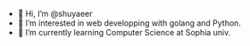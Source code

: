 - 👋 Hi, I’m @shuyaeer
- 👀 I’m interested in web developping with golang and Python.
- 🌱 I’m currently learning Computer Science at Sophia univ.




